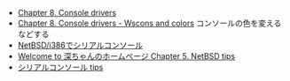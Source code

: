 * [Chapter 8. Console drivers](http://www.netbsd.org/docs/guide/en/chap-cons.html)
* [Chapter 8. Console drivers - Wscons and colors](http://www.netbsd.org/docs/guide/en/chap-cons.html#chap-cons-wscons-wsdisplay-colors) コンソールの色を変えるなどする
* [NetBSD/i386でシリアルコンソール](http://www.cetus-net.org/bsd/i386/serial.html)
* [Welcome to 深ちゃんのホームページ Chapter 5. NetBSD tips](http://www.fml.org/home/fukachan/ja/netbsd.i386.html)
* [シリアルコンソール tips](http://www.nightbreak.org/ardes/NetBSD/serial.html)
